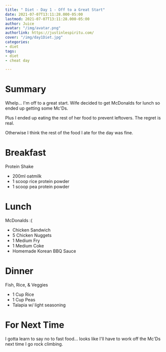 ```yaml
---
title: " Diet - Day 1 - Off to a Great Start"
date: 2021-07-07T13:11:28.000-05:00
lastmod: 2021-07-07T13:11:28.000-05:00
author: Juice
avatar: "/img/avatar.png"
authorlink: https://justinlespiritu.com/
cover: "/img/day1Diet.jpg"
categories:
- diet
tags:
- diet
- cheat day

---
```

# Summary 
Whelp... I'm off to a great start.  Wife decided to get McDonalds for lunch so ended up getting some Mc'Ds.  

Plus I ended up eating the rest of her food to prevent leftovers.  The regret is real.

Otherwise I think the rest of the food I ate for the day was fine.

# Breakfast
Protein Shake
- 200ml oatmilk
- 1 scoop rice protein powder
- 1 scoop pea protein powder

# Lunch
McDonalds :(
- Chicken Sandwich
- 5 Chicken Nuggets
- 1 Medium Fry
- 1 Medium Coke
- Homemade Korean BBQ Sauce

# Dinner
Fish, Rice, & Veggies
- 1 Cup Rice
- 1 Cup Peas
- Talapia w/ light seasoning

# For Next Time
I gotta learn to say no to fast food... looks like I'll have to work off the Mc'Ds next time I go rock climbing.